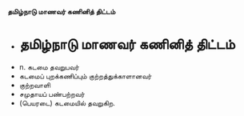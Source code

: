 **தமிழ்நாடு மாணவர் கணினித் திட்டம்**
- # தமிழ்நாடு மாணவர் கணினித் திட்டம்
- n. கடமை தவறுபவர்
- கடமைப் புறக்கணிப்பும் குற்றத்துக்காளானவர்
- குற்றவாளி
- சமுதாயப் பண்பற்றவர்
- (பெயரடை) கடமையில் தவறுகிற.

